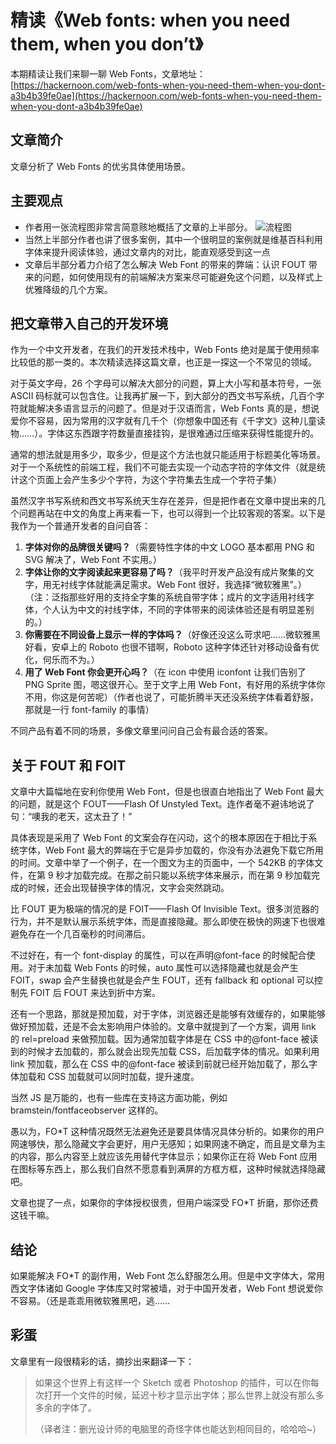# 精读《Web fonts: when you need them, when you don’t》
本期精读让我们来聊一聊 Web Fonts，文章地址：[https://hackernoon.com/web-fonts-when-you-need-them-when-you-dont-a3b4b39fe0ae](https://hackernoon.com/web-fonts-when-you-need-them-when-you-dont-a3b4b39fe0ae)

## 文章简介
文章分析了 Web Fonts 的优劣具体使用场景。

## 主要观点
- 作者用一张流程图非常言简意赅地概括了文章的上半部分。
![流程图](https://cdn-images-1.medium.com/max/1000/1*MpuDht99XGlRIFlhjFb2yQ.png)
- 当然上半部分作者也讲了很多案例，其中一个很明显的案例就是维基百科利用字体来提升阅读体验，通过文章内的对比，能直观感受到这一点
- 文章后半部分着力介绍了怎么解决 Web Font 的带来的弊端：认识 FOUT 带来的问题，如何使用现有的前端解决方案来尽可能避免这个问题，以及样式上优雅降级的几个方案。

## 把文章带入自己的开发环境
作为一个中文开发者，在我们的开发技术栈中，Web Fonts 绝对是属于使用频率比较低的那一类的。本次精读选择这篇文章，也正是一探这一个不常见的领域。

对于英文字母，26 个字母可以解决大部分的问题，算上大小写和基本符号，一张 ASCII 码标就可以包含住。让我再扩展一下，到大部分的西文书写系统，几百个字符就能解决多语言显示的问题了。但是对于汉语而言，Web Fonts 真的是，想说爱你不容易，因为常用的汉字就有几千个（你想象中国还有《千字文》这种儿童读物……）。字体这东西跟字符数量直接挂钩，是很难通过压缩来获得性能提升的。

通常的想法就是用多少，取多少，但是这个方法也就只能适用于标题美化等场景。对于一个系统性的前端工程，我们不可能去实现一个动态字符的字体文件（就是统计这个页面上会产生多少个字符，为这个字符集去生成一个字符子集）

虽然汉字书写系统和西文书写系统天生存在差异，但是把作者在文章中提出来的几个问题再站在中文的角度上再来看一下，也可以得到一个比较客观的答案。以下是我作为一个普通开发者的自问自答：

1. **字体对你的品牌很关键吗？**（需要特性字体的中文 LOGO 基本都用 PNG 和 SVG 解决了，Web Font 不实用。）
2. **字体让你的文字阅读起来更容易了吗？**（我平时开发产品没有成片聚集的文字，用无衬线字体就能满足需求。Web Font 很好，我选择“微软雅黑”。）（注：泛指那些好用的支持全字集的系统自带字体；成片的文字适用衬线字体，个人认为中文的衬线字体，不同的字体带来的阅读体验还是有明显差别的。）
3. **你需要在不同设备上显示一样的字体吗？**（好像还没这么苛求吧……微软雅黑好看，安卓上的 Roboto 也很不错啊，Roboto 这种字体还针对移动设备有优化，何乐而不为。）
4. **用了 Web Font 你会更开心吗？**（在 icon 中使用 iconfont 让我们告别了 PNG Sprite 图，嗯这很开心。至于文字上用 Web Font，有好用的系统字体你不用，你这是何苦呢）（作者也说了，可能折腾半天还没系统字体看着舒服，那就是一行 font-family 的事情）

不同产品有着不同的场景，多像文章里问问自己会有最合适的答案。

## 关于 FOUT 和 FOIT
文章中大篇幅地在安利你使用 Web Font，但是也很直白地指出了 Web Font 最大的问题，就是这个 FOUT——Flash Of Unstyled Text。连作者毫不避讳地说了句：“噢我的老天，这太丑了！”

具体表现是采用了 Web Font 的文案会存在闪动，这个的根本原因在于相比于系统字体，Web Font 最大的弊端在于它是异步加载的，你没有办法避免下载它所用的时间。文章中举了一个例子，在一个图文为主的页面中，一个 542KB 的字体文件，在第 9 秒才加载完成。在那之前只能以系统字体来展示，而在第 9 秒加载完成的时候，还会出现替换字体的情况，文字会突然跳动。

比 FOUT 更为极端的情况的是 FOIT——Flash Of Invisible Text。很多浏览器的行为，并不是默认展示系统字体，而是直接隐藏。那么即使在极快的网速下也很难避免存在一个几百毫秒的时间滞后。

不过好在，有一个 font-display 的属性，可以在声明@font-face 的时候配合使用。对于未加载 Web Fonts 的时候，auto 属性可以选择隐藏也就是会产生 FOIT，swap 会产生替换也就是会产生 FOUT，还有 fallback 和 optional 可以控制先 FOIT 后 FOUT 来达到折中方案。

还有一个思路，那就是预加载，对于字体，浏览器还是能够有效缓存的，如果能够做好预加载，还是不会太影响用户体验的。文章中就提到了一个方案，调用 link 的 rel=preload 来做预加载。因为通常加载字体是在 CSS 中的@font-face 被读到的时候才去加载的，那么就会出现先加载 CSS，后加载字体的情况。如果利用 link 预加载，那么在 CSS 中的@font-face 被读到前就已经开始加载了，那么字体加载和 CSS 加载就可以同时加载，提升速度。

当然 JS 是万能的，也有一些库在支持这方面功能，例如 bramstein/fontfaceobserver 这样的。

愚以为，FO*T 这种情况既然无法避免还是要具体情况具体分析的。如果你的用户网速够快，那么隐藏文字会更好，用户无感知；如果网速不确定，而且是文章为主的内容，那么内容至上就应该先用替代字体显示；如果你正在将 Web Font 应用在图标等东西上，那么我们自然不愿意看到满屏的方框方框，这种时候就选择隐藏吧。

文章也提了一点，如果你的字体授权很贵，但用户端深受 FO*T 折磨，那你还费这钱干嘛。

## 结论
如果能解决 FO*T 的副作用，Web Font 怎么舒服怎么用。但是中文字体大，常用西文字体诸如 Google 字体库又时常被墙，对于中国开发者，Web Font 想说爱你不容易。（还是乖乖用微软雅黑吧，逃……

## 彩蛋
文章里有一段很精彩的话，摘抄出来翻译一下：

> 如果这个世界上有这样一个 Sketch 或者 Photoshop 的插件，可以在你每次打开一个文件的时候，延迟十秒才显示出字体；那么世界上就没有那么多多余的字体了。
> 
> （译者注：删光设计师的电脑里的奇怪字体也能达到相同目的，哈哈哈~）
